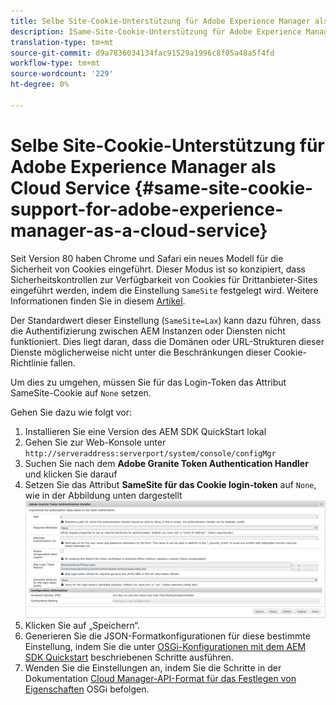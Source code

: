 ```yaml
---
title: Selbe Site-Cookie-Unterstützung für Adobe Experience Manager als Cloud Service
description: ISame-Site-Cookie-Unterstützung für Adobe Experience Manager als Cloud Service
translation-type: tm+mt
source-git-commit: d9a7836034134fac91529a1996c8f05a48a5f4fd
workflow-type: tm+mt
source-wordcount: '229'
ht-degree: 0%

---
```



# Selbe Site-Cookie-Unterstützung für Adobe Experience Manager als Cloud Service {#same-site-cookie-support-for-adobe-experience-manager-as-a-cloud-service}

Seit Version 80 haben Chrome und Safari ein neues Modell für die Sicherheit von Cookies eingeführt. Dieser Modus ist so konzipiert, dass Sicherheitskontrollen zur Verfügbarkeit von Cookies für Drittanbieter-Sites eingeführt werden, indem die Einstellung `SameSite` festgelegt wird. Weitere Informationen finden Sie in diesem [Artikel](https://web.dev/samesite-cookies-explained/).

Der Standardwert dieser Einstellung (`SameSite=Lax`) kann dazu führen, dass die Authentifizierung zwischen AEM Instanzen oder Diensten nicht funktioniert. Dies liegt daran, dass die Domänen oder URL-Strukturen dieser Dienste möglicherweise nicht unter die Beschränkungen dieser Cookie-Richtlinie fallen.

Um dies zu umgehen, müssen Sie für das Login-Token das Attribut SameSite-Cookie auf `None` setzen.

Gehen Sie dazu wie folgt vor:

1. Installieren Sie eine Version des AEM SDK QuickStart lokal
1. Gehen Sie zur Web-Konsole unter `http://serveraddress:serverport/system/console/configMgr`
1. Suchen Sie nach dem **Adobe Granite Token Authentication Handler** und klicken Sie darauf
1. Setzen Sie das Attribut **SameSite für das Cookie login-token** auf `None`, wie in der Abbildung unten dargestellt
   ![samesite](/help/security/assets/samesite1.png)
1. Klicken Sie auf „Speichern“.
1. Generieren Sie die JSON-Formatkonfigurationen für diese bestimmte Einstellung, indem Sie die unter [OSGi-Konfigurationen mit dem AEM SDK Quickstart](/help/implementing/deploying/configuring-osgi.md#generating-osgi-configuratuions-using-the-aem-sdk-quickstart) beschriebenen Schritte ausführen.
1. Wenden Sie die Einstellungen an, indem Sie die Schritte in der Dokumentation [Cloud Manager-API-Format für das Festlegen von Eigenschaften](/help/implementing/deploying/configuring-osgi.md#cloud-manager-api-format-for-setting-properties) OSGi befolgen.
